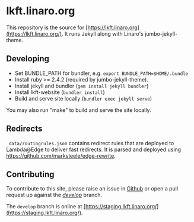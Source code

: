 # lkft.linaro.org

This repository is the source for
[https://lkft.linaro.org](https://lkft.linaro.org/). It runs Jekyll
along with Linaro's jumbo-jekyll-theme.

## Developing

* Set BUNDLE_PATH for bundler, e.g. `export BUNDLE_PATH=$HOME/.bundle`
* Install ruby >= 2.4.2 (required by jumbo-jekyll-theme).
* Install jekyll and bundler (`gem install jekyll bundler`)
* Install lkft-website (`bundler install`)
* Build and serve site locally (`bundler exec jekyll serve`)

You may also run "make" to build and serve the site locally.

## Redirects

`_data/routingrules.json` contains redirect rules that are deployed to
Lambda@Edge to deliver fast redirects. It is parsed and deployed using
https://github.com/marksteele/edge-rewrite.

## Contributing

To contribute to this site, please raise an issue in
[Github](https://github.com/linaro/lkft-website/issues) or open a pull request
up against the *[develop](https://github.com/Linaro/lkft-website/tree/develop)*
branch.

The `develop` branch is online at
[https://staging.lkft.linaro.org/](https://staging.lkft.linaro.org/).
